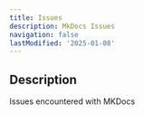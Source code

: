 ```yaml
---
title: Issues
description: MkDocs Issues
navigation: false
lastModified: '2025-01-08'
---
```


## Description

Issues encountered with MKDocs
